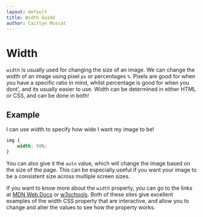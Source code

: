 ```yaml
--- 
layout: default
title: Width Guide
author: Caitlyn Muscat
---
```


# Width

`width` is usually used for changing the size of an image. We can change the width of an image using pixel `px` or percentages `%`. Pixels are good for when you have a specific ratio in mind, whilst percentage is good for when you dont', and its usually easier to use. Width can be determined in either HTML or CSS, and can be done in both!

## Example

I can use width to specify how wide I want my image to be! 

```css
img {
    width: 50%; 
}
```

You can also give it the `auto` value, which will change the image based on the size of the page. This can be especially useful if you want your image to be a consistent size across multiple screen sizes. 

If you want to know more about the `width` property, you can go to the links at [MDN Web Docs](https://developer.mozilla.org/en-US/docs/Web/CSS/width) or [w3schools](https://www.w3schools.com/cssref/pr_dim_width.php). Both of these sites give excellent examples of the width CSS property that are interactive, and allow you to change and alter the values to see how the property works. 